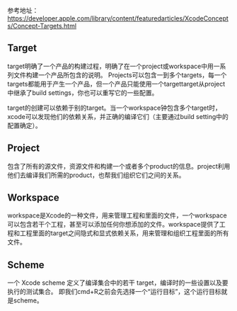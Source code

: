 参考地址：https://developer.apple.com/library/content/featuredarticles/XcodeConcepts/Concept-Targets.html

## Target
target明确了一个产品的构建过程，明确了在一个project或workspace中用一系列文件构建一个产品所包含的说明。
Projects可以包含一到多个targets，每一个targets都能用于产生一个产品，但一个产品只能使用一个targettarget从project中继承了build settings，你也可以重写它的一些配置。

target的创建可以依赖于别的target。当一个workspace钟包含多个target时，xcode可以发现他们的依赖关系，并正确的编译它们（主要通过build setting中的配置确定）。


## Project
包含了所有的源文件，资源文件和构建一个或者多个product的信息。project利用他们去编译我们所需的product，也帮我们组织它们之间的关系。

## Workspace
workspace是Xcode的一种文件，用来管理工程和里面的文件，一个workspace可以包含若干个工程，甚至可以添加任何你想添加的文件。workspace提供了工程和工程里面的target之间隐式和显式依赖关系，用来管理和组织工程里面的所有文件。

## Scheme
一个 Xcode scheme 定义了编译集合中的若干 target，编译时的一些设置以及要执行的测试集合。
即我们cmd+R之前会先选择一个“运行目标”，这个运行目标就是scheme。